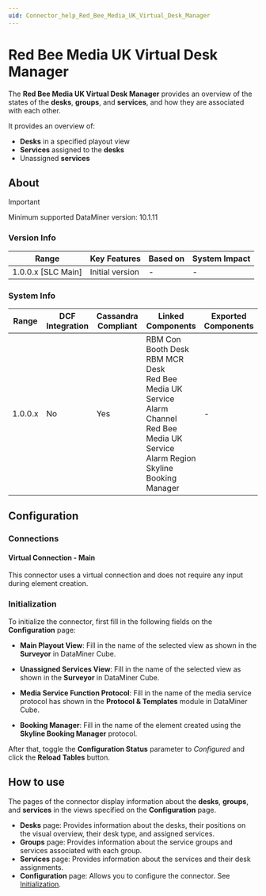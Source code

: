 ```yaml
---
uid: Connector_help_Red_Bee_Media_UK_Virtual_Desk_Manager
---
```


# Red Bee Media UK Virtual Desk Manager

The **Red Bee Media UK Virtual Desk Manager** provides an overview of the states of the **desks**, **groups**, and **services**, and how they are associated with each other.

It provides an overview of:

- **Desks** in a specified playout view
- **Services** assigned to the **desks**
- Unassigned **services**

## About

> [!IMPORTANT]
> Minimum supported DataMiner version: 10.1.11

### Version Info

| Range              | Key Features    | Based on | System Impact |
|--------------------|-----------------|----------|---------------|
| 1.0.0.x [SLC Main] | Initial version | -        | -             |

### System Info

| Range | DCF Integration | Cassandra Compliant | Linked Components | Exported Components |
|--|--|--|--|--|
| 1.0.0.x | No | Yes | RBM Con Booth Desk <br>RBM MCR Desk<br>Red Bee Media UK Service Alarm Channel<br>Red Bee Media UK Service Alarm Region<br>Skyline Booking Manager | - |

## Configuration

### Connections

#### Virtual Connection - Main

This connector uses a virtual connection and does not require any input during element creation.

### Initialization

To initialize the connector, first fill in the following fields on the **Configuration** page:

- **Main Playout View**: Fill in the name of the selected view as shown in the **Surveyor** in DataMiner Cube.

- **Unassigned Services View**: Fill in the name of the selected view as shown in the **Surveyor** in DataMiner Cube.

- **Media Service Function Protocol**: Fill in the name of the media service protocol has shown in the **Protocol & Templates** module in DataMiner Cube.

- **Booking Manager**: Fill in the name of the element created using the **Skyline Booking Manager** protocol.

After that, toggle the **Configuration Status** parameter to *Configured* and click the **Reload Tables** button.

## How to use

The pages of the connector display information about the **desks**, **groups**, and **services** in the views specified on the **Configuration** page.

- **Desks** page: Provides information about the desks, their positions on the visual overview, their desk type, and assigned services.
- **Groups** page: Provides information about the service groups and services associated with each group.
- **Services** page: Provides information about the services and their desk assignments.
- **Configuration** page: Allows you to configure the connector. See [Initialization](#initialization).
